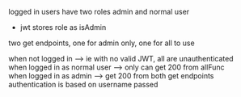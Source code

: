 logged in users have two roles admin and normal user
- jwt stores role as isAdmin

two get endpoints, one for admin only, one for all to use

when not logged in --> ie with no valid JWT, all are unauthenticated  
when logged in as normal user --> only can get 200 from allFunc  
when logged in as admin --> get 200 from both get endpoints  
authentication is based on username passed